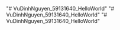 "# VuDinhNguyen_59131640_HelloWorld" 
"# VuDinhNguyen_59131640_HelloWorld" 
"# VuDinhNguyen_59131640_HelloWorld" 
